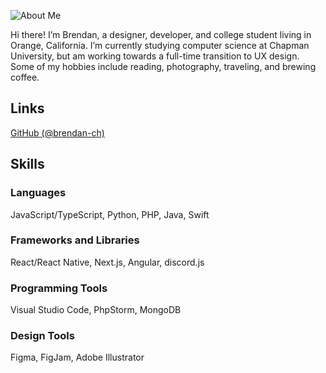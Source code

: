 ![About Me](/static/about.jpeg)

Hi there! I’m Brendan, a designer, developer, and college student living in Orange, California. I’m currently studying computer science at Chapman University, but am working towards a full-time transition to UX design. Some of my hobbies include reading, photography, traveling, and brewing coffee.

## Links
[GitHub (@brendan-ch)](https://github.com/brendan-ch)

## Skills
### Languages
JavaScript/TypeScript, Python, PHP, Java, Swift

### Frameworks and Libraries
React/React Native, Next.js, Angular, discord.js

### Programming Tools
Visual Studio Code, PhpStorm, MongoDB

### Design Tools
Figma, FigJam, Adobe Illustrator
